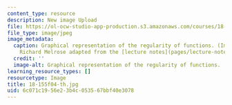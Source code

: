 ```yaml
---
content_type: resource
description: New image Upload
file: https://ol-ocw-studio-app-production.s3.amazonaws.com/courses/18-155-differential-analysis-fall-2004/6c071c1956e23b4c053567bbf40e3078_18-155f04-th.jpg
file_type: image/jpeg
image_metadata:
  caption: Graphical representation of the regularity of functions. (Image by Prof.
    Richard Melrose adapted from the [lecture notes](pages/lecture-notes).)
  credit: ''
  image-alt: Graphical representation of the regularity of functions.
learning_resource_types: []
resourcetype: Image
title: 18-155f04-th.jpg
uid: 6c071c19-56e2-3b4c-0535-67bbf40e3078
---
```

